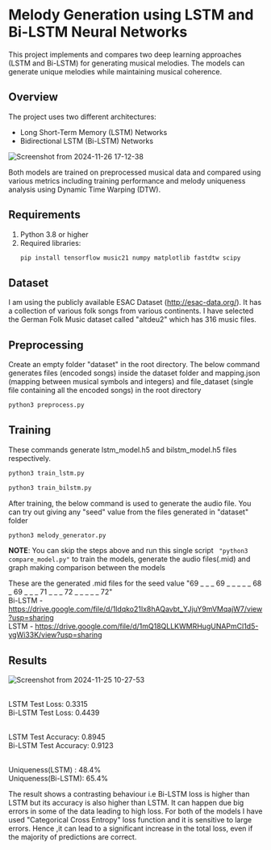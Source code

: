 # Melody Generation using LSTM and Bi-LSTM Neural Networks

This project implements and compares two deep learning approaches (LSTM and Bi-LSTM) for generating musical melodies. The models can generate unique melodies while maintaining musical coherence.

## Overview

The project uses two different architectures:
- Long Short-Term Memory (LSTM) Networks
- Bidirectional LSTM (Bi-LSTM) Networks

![Screenshot from 2024-11-26 17-12-38](https://github.com/user-attachments/assets/8f4d3d5e-a7dd-482d-ba51-eadfc34c2243)

Both models are trained on preprocessed musical data and compared using various metrics including training performance and melody uniqueness analysis using Dynamic Time Warping (DTW).


## Requirements

1. Python 3.8 or higher
2. Required libraries:
   ```bash
   pip install tensorflow music21 numpy matplotlib fastdtw scipy
   ```

## Dataset
I am using the publicly available ESAC Dataset (http://esac-data.org/). It has a collection of various folk songs from various continents. I have selected the German Folk Music dataset called "altdeu2" which has 316 music files.


## Preprocessing
Create an empty folder "dataset" in the root directory. The below command generates files (encoded songs) inside the dataset folder and mapping.json (mapping between musical symbols and integers) and file_dataset (single file containing all the encoded songs) in the root directory

```bash
python3 preprocess.py
```
## Training
These commands generate lstm_model.h5 and bilstm_model.h5 files respectively.
```bash
python3 train_lstm.py
```
```bash
python3 train_bilstm.py
```
After training, the below command is used to generate the audio file. You can try out giving any "seed" value from the files generated in "dataset" folder
```bash
python3 melody_generator.py
```
<b>NOTE</b>: You can skip the steps above and run this single script ``` "python3 compare_model.py"``` to train the models, generate the audio files(.mid) and graph making comparison between the models  

These are the generated .mid files for the seed value "69 _ _ _ 69 _ _ _ _ _ 68 _ 69 _ _ _ 71 _ _ _ 72 _ _ _ _ _ 72"
<br>Bi-LSTM - https://drive.google.com/file/d/1ldqko21Ix8hAQavbt_YJjuY9mVMqajW7/view?usp=sharing
<br>LSTM - https://drive.google.com/file/d/1mQ18QLLKWMRHugUNAPmCl1d5-ygWi33K/view?usp=sharing


## Results
![Screenshot from 2024-11-25 10-27-53](https://github.com/user-attachments/assets/1d854a0e-42c8-48bd-a847-9a5ea51fd777)

<br>LSTM Test Loss: 0.3315
<br>Bi-LSTM Test Loss: 0.4439

<br>LSTM Test Accuracy: 0.8945
<br>Bi-LSTM Test Accuracy: 0.9123

<br>Uniqueness(LSTM) : 48.4%
<br>Uniqueness(Bi-LSTM): 65.4%

The result shows a contrasting behaviour i.e Bi-LSTM loss is higher than LSTM but its accuracy is also higher than LSTM. It can happen due big errors in some of the data leading to high loss.
For both of the models I have used "Categorical Cross Entropy" loss function and it is sensitive to large errors. Hence ,it can lead to a significant increase in the total loss, even if the majority of predictions are correct.

